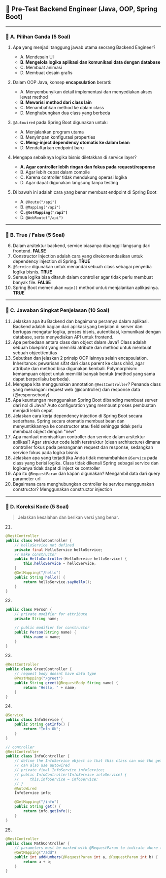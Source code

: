 ## 🧠 **Pre-Test Backend Engineer (Java, OOP, Spring Boot)**

---

### 🔸 **A. Pilihan Ganda (5 Soal)**

1. Apa yang menjadi tanggung jawab utama seorang Backend Engineer?

   - A. Mendesain UI
   - **B. Mengelola logika aplikasi dan komunikasi data dengan database**
   - C. Membuat animasi
   - D. Membuat desain grafis

2. Dalam OOP Java, konsep **encapsulation** berarti:

   - A. Menyembunyikan detail implementasi dan menyediakan akses lewat method
   - **B. Mewarisi method dari class lain**
   - C. Menambahkan method ke dalam class
   - D. Menghubungkan dua class yang berbeda

3. `@Autowired` pada Spring Boot digunakan untuk:

   - A. Menjalankan program utama
   - B. Menyimpan konfigurasi properties
   - **C. Meng-inject dependency otomatis ke dalam bean**
   - D. Mendaftarkan endpoint baru

4. Mengapa sebaiknya logika bisnis diletakkan di service layer?

   - **A. Agar controller lebih ringan dan fokus pada request/response**
   - B. Agar lebih cepat dalam compile
   - C. Karena controller tidak mendukung operasi logika
   - D. Agar dapat digunakan langsung tanpa testing

5. Di bawah ini adalah cara yang benar membuat endpoint di Spring Boot:

   - A. `@Route("/api")`
   - B. `@Mapping("/api")`
   - **C. `@GetMapping("/api")`**
   - D. `@WebRoute("/api")`

---

### 🔸 **B. True / False (5 Soal)**

6. Dalam arsitektur backend, service biasanya dipanggil langsung dari frontend. **FALSE**
7. Constructor Injection adalah cara yang direkomendasikan untuk dependency injection di Spring. **TRUE**
8. `@Service` digunakan untuk menandai sebuah class sebagai penyedia logika bisnis. **TRUE**
9. Semua logika bisa ditaruh dalam controller agar tidak perlu membuat banyak file. **FALSE**
10. Spring Boot memerlukan `main()` method untuk menjalankan aplikasinya. **TRUE**

---

### 🔸 **C. Jawaban Singkat Penjelasan (10 Soal)**

11. Jelaskan apa itu Backend dan bagaimana perannya dalam aplikasi.
Backend adalah bagian dari aplikasi yang berjalan di server dan bertugas mengatur logika, proses bisnis, autentikasi, komunikasi dengan database, serta menyediakan API untuk frontend.
12. Apa perbedaan antara class dan object dalam Java?
Class adalah sebuah blueprint yang memiliki atribute dan method untuk membuat sebuah object/entitas
13. Sebutkan dan jelaskan 2 prinsip OOP lainnya selain encapsulation.
Inheritance: pewarisan sifat dari class parent ke class child, agar attribute dan method bisa digunakan kembali.
Polymorphism: kemampuan object untuk memiliki banyak bentuk (method yang sama dapat berperilaku berbeda).
14. Mengapa kita menggunakan annotation `@RestController`?
Penanda class yang menangani request web (@controller) dan response data (@responsebody)
15. Apa keuntungan menggunakan Spring Boot dibanding membuat server dari nol di Java?
Auto configuration yang membuat proses pembuatan menjadi lebih cepat
16. Jelaskan cara kerja dependency injection di Spring Boot secara sederhana.
Spring secara otomatis membuat bean dan menyuntikkannya ke constructor atau field sehingga tidak perlu membuat object dengan "new"
17. Apa manfaat memisahkan controller dan service dalam arsitektur aplikasi?
Agar struktur code lebih terstruktur (clean architecture) dimana controller fokus pada penanganan request dan response, sedangkan service fokus pada logika bisnis
18. Jelaskan apa yang terjadi jika Anda tidak menambahkan `@Service` pada class yang berisi logika.
Class tidak dikenali Spring sebagai service dan logikanya tidak dapat di inject ke controller
19. Apa itu `@RequestParam` dan kapan digunakan?
Mengambil data dari query parameter url
20. Bagaimana cara menghubungkan controller ke service menggunakan constructor?
Menggunakan constructor injection

---

### 🔸 **D. Koreksi Kode (5 Soal)**

> Jelaskan kesalahan dan berikan versi yang benar.

21.

```java
@RestController
public class HelloController {
    // helloService not defined
    private final HelloService helloService;
    // make constructor
    public HelloController(HelloService helloService) {
        this.helloService = helloService;
    }
    @GetMapping("/hello")
    public String hello() {
        return helloService.sayHello(); 
    }
}
```

22.

```java
public class Person {
    // private modifier for attribute
    private String name;

    // public modifier for constructor
    public Person(String name) {
        this.name = name;
    }
}
```

23.

```java
@RestController
public class GreetController {
    // request body doesnt have data type
    @PostMapping("/greet")
    public String greet(@RequestBody String name) {
        return "Hello, " + name;
    }
}
```

24.

```java
@Service
public class InfoService {
    public String getInfo() {
        return "Info OK";
    }
}

// controller
@RestController
public class InfoController {
    // define the InfoService object so that this class can use the get method, which returns the getInfo method from the Info object
    // can also use autowired
    // private final InfoService infoService;
    // public InfoController(InfoService infoService) {
    //     this.infoService = infoService;
    // }
    @AutoWired
    InfoService info;

    @GetMapping("/info")
    public String get() {
        return info.getInfo();
    }
}
```

25.

```java
@RestController
public class MathController {
    // parameters must be marked with @RequestParam to indicate where they come from
    @GetMapping("/add")
    public int addNumbers(@RequestParam int a, @RequestParam int b) {
        return a + b;
    }
}
```
